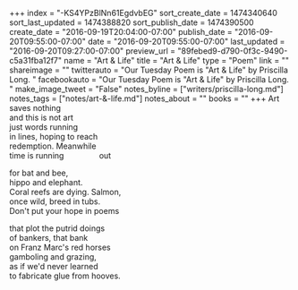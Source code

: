 +++
index = "-KS4YPzBlNn61EgdvbEG"
sort_create_date = 1474340640
sort_last_updated = 1474388820
sort_publish_date = 1474390500
create_date = "2016-09-19T20:04:00-07:00"
publish_date = "2016-09-20T09:55:00-07:00"
date = "2016-09-20T09:55:00-07:00"
last_updated = "2016-09-20T09:27:00-07:00"
preview_url = "89febed9-d790-0f3c-9490-c5a31fba12f7"
name = "Art & Life"
title = "Art & Life"
type = "Poem"
link = ""
shareimage = ""
twitterauto = "Our Tuesday Poem is \"Art & Life\" by Priscilla Long. "
facebookauto = "Our Tuesday Poem is \"Art & Life\" by Priscilla Long. "
make_image_tweet = "False"
notes_byline = ["writers/priscilla-long.md"]
notes_tags = ["notes/art-&-life.md"]
notes_about = ""
books = ""
+++
Art saves nothing<br>
and this is not art<br>
just words running<br>
in lines, hoping to reach<br>
redemption. Meanwhile<br>
time is running&nbsp;&nbsp;&nbsp;&nbsp;&nbsp;&nbsp;&nbsp;&nbsp;&nbsp;&nbsp;&nbsp;&nbsp;&nbsp;&nbsp;&nbsp;&nbsp;out

for bat and bee,<br>
hippo and elephant.<br>
Coral reefs are dying. Salmon,<br>
once wild, breed in tubs.<br>
Don't put your hope in poems

that plot the putrid doings<br>
of bankers, that bank<br>
on Franz Marc's red horses<br>
gamboling and grazing,<br>
as if we'd never learned<br>
to fabricate glue from hooves.